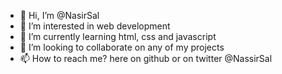 - 👋 Hi, I’m @NasirSal
- 👀 I’m interested in web development
- 🌱 I’m currently learning html, css and javascript
- 💞️ I’m looking to collaborate on any of my projects
- 📫 How to reach me? here on github or on twitter @NassirSal

<!---
NasirSal/NasirSal is a ✨ special ✨ repository because its `README.md` (this file) appears on your GitHub profile.
You can click the Preview link to take a look at your changes.
--->
